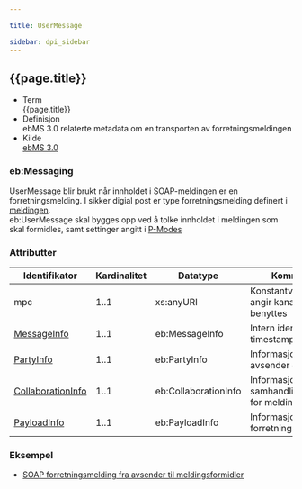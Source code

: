```yaml
---

title: UserMessage  

sidebar: dpi_sidebar
---
```


## {{page.title}}

  - Term  
    {{page.title}}
  - Definisjon  
    ebMS 3.0 relaterte metadata om en transporten av
    forretningsmeldingen
  - Kilde  
    [ebMS 3.0](http://docs.oasis-open.org/ebxml-msg/ebms/v3.0/core/os/ebms_core-3.0-spec-os.html)

### eb:Messaging

UserMessage blir brukt når innholdet i SOAP-meldingen er en
forretningsmelding. I sikker digial post er type forretningsmelding
definert i [meldingen]({{site.baseurl}}/resources/begrep/ID-porten/index).  
eb:UserMessage skal bygges opp ved å tolke innholdet i meldingen som
skal formidles, samt settinger angitt i
[P-Modes]({{site.baseurl}}/resources/begrep/ID-porten/index)

### Attributter

| Identifikator | Kardinalitet | Datatype | Kommentar |
| --- | --- | --- | --- |
| mpc | 1..1 | xs:anyURI | Konstantverdi som angir kanal som skal benyttes |
| [MessageInfo]({{site.baseurl}}/resources/begrep/sikkerDigitalPost/transportlag/UserMessage/MessageInfo) | 1..1 | eb:MessageInfo | Intern identifikator og timestamp |
| [PartyInfo]({{site.baseurl}}/resources/begrep/sikkerDigitalPost/transportlag/UserMessage/PartyInfo) | 1..1 | eb:PartyInfo | Informasjon om avsender og mottaker |
| [CollaborationInfo]({{site.baseurl}}/resources/begrep/sikkerDigitalPost/transportlag/UserMessage/CollaborationInfo) | 1..1 | eb:CollaborationInfo | Informasjon om avtalt samhandlingsmønster for meldingen |
| [PayloadInfo]({{site.baseurl}}/resources/begrep/sikkerDigitalPost/transportlag/UserMessage/PayloadInfo) | 1..1 | eb:PayloadInfo | Informasjon om selve forretningsmeldingen |

### Eksempel

  - [SOAP forretningsmelding fra avsender til
    meldingsformidler](/resources/begrep/sikkerDigitalPost/eksempler/soap/1_request_forretningsmelding_fra_postavsender_til_meldingsformidler.xml)

